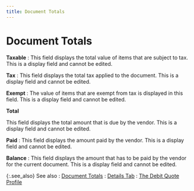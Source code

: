 ```yaml
---
title: Document Totals
---
```


# Document Totals


**Taxable**
: This field displays the total value of items that are subject to tax. This is a display field and cannot be edited.


**Tax**
: This field displays the total tax applied to the document. This is a display field and cannot be edited.


**Exempt**
: The value of items that are exempt from tax is displayed in this field. This is a display field and cannot be edited.


**Total**


This field displays the total amount that is due by the vendor. This is a display field and cannot be edited.


**Paid**
: This field displays the amount paid by the vendor. This is a display field and cannot be edited.


**Balance**
: This field displays the amount that has to be paid by the vendor for the current document. This is a display field and cannot be edited.


{:.see_also}
See also
: [Document Totals]({{site.pp_baseurl}}/return-proc/doc-prof/contents/tabs/details/other-information/document_totals_pr.html)
: [Details Tab]({{site.pp_baseurl}}/misc/details_dtv_dq_step_by_step.html)
: [The Debit Quote Profile]({{site.pp_baseurl}}/return-proc/debit-quotes/create-a-debit-quote/the_debit_quote_profile.html)
